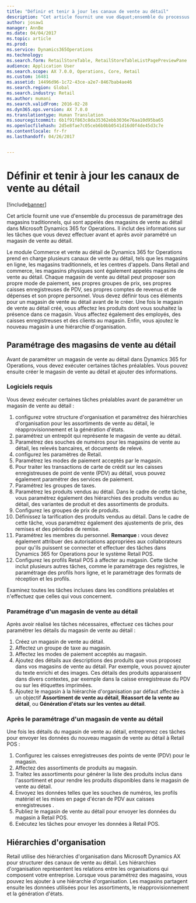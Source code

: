 ```yaml
---
title: "Définir et tenir à jour les canaux de vente au détail"
description: "Cet article fournit une vue d&quot;ensemble du processus de paramétrage des magasins traditionnels, qui sont appelés des magasins de vente au détail dans Microsoft Dynamics 365 for Operations. Il inclut des informations sur les tâches que vous devez effectuer avant et après avoir paramétré un magasin de vente au détail."
author: josaw1
manager: AnnBe
ms.date: 04/04/2017
ms.topic: article
ms.prod: 
ms.service: Dynamics365Operations
ms.technology: 
ms.search.form: RetailStoreTable, RetailStoreTableListPagePreviewPane
audience: Application User
ms.search.scope: AX 7.0.0, Operations, Core, Retail
ms.custom: 16481
ms.assetid: 14496d96-1c72-43ce-a2e7-8467bab4ae46
ms.search.region: Global
ms.search.industry: Retail
ms.author: mumani
ms.search.validFrom: 2016-02-28
ms.dyn365.ops.version: AX 7.0.0
ms.translationtype: Human Translation
ms.sourcegitcommit: 6b1f91f863c8da35362ebb3036e76aa10d95ba65
ms.openlocfilehash: 2d5e8fae7c05ceb6b0bb0541d16d0f4de45d3c7e
ms.contentlocale: fr-fr
ms.lasthandoff: 04/26/2017


---
```


# <a name="define-and-maintain-retail-channels"></a>Définir et tenir à jour les canaux de vente au détail

[!include[banner](includes/banner.md)]


Cet article fournit une vue d'ensemble du processus de paramétrage des magasins traditionnels, qui sont appelés des magasins de vente au détail dans Microsoft Dynamics 365 for Operations. Il inclut des informations sur les tâches que vous devez effectuer avant et après avoir paramétré un magasin de vente au détail.

Le module Commerce et vente au détail de Dynamics 365 for Operations prend en charge plusieurs canaux de vente au détail, tels que les magasins en ligne, les magasins traditionnels, et les centres d'appels. Dans Retail and commerce, les magasins physiques sont également appelés magasins de vente au détail. Chaque magasin de vente au détail peut proposer son propre mode de paiement, ses propres groupes de prix, ses propres caisses enregistreuses de PDV, ses propres comptes de revenus et de dépenses et son propre personnel. Vous devez définir tous ces éléments pour un magasin de vente au détail avant de le créer. Une fois le magasin de vente au détail créé, vous affectez les produits dont vous souhaitez la présence dans ce magasin. Vous affectez également des employés, des caisses enregistreuses et des clients au magasin. Enfin, vous ajoutez le nouveau magasin à une hiérarchie d'organisation.

## <a name="setting-up-retail-stores"></a>Paramétrage des magasins de vente au détail
Avant de paramétrer un magasin de vente au détail dans Dynamics 365 for Operations, vous devez exécuter certaines tâches préalables. Vous pouvez ensuite créer le magasin de vente au détail et ajouter des informations.

### <a name="prerequisites"></a>Logiciels requis

Vous devez exécuter certaines tâches préalables avant de paramétrer un magasin de vente au détail :

1.  configurez votre structure d'organisation et paramétrez des hiérarchies d'organisation pour les assortiments de vente au détail, le réapprovisionnement et la génération d'états.
2.  paramétrez un entrepôt qui représente le magasin de vente au détail.
3.  Paramétrez des souches de numéros pour les magasins de vente au détail, les relevés bancaires, et documents de relevé.
4.  configurez les paramètres de Retail.
5.  Paramétrez les modes de paiement acceptés par le magasin.
6.  Pour traiter les transactions de carte de crédit sur les caisses enregistreuses de point de vente (PDV) au détail, vous pouvez également paramétrer des services de paiement.
7.  Paramétrez les groupes de taxes.
8.  Paramétrez les produits vendus au détail. Dans le cadre de cette tâche, vous paramétrez également des hiérarchies des produits vendus au détail, des variantes de produit et des assortiments de produits.
9.  Configurez les groupes de prix de produits.
10. Définissez la tarification des produits vendus au détail. Dans le cadre de cette tâche, vous paramétrez également des ajustements de prix, des remises et des périodes de remise.
11. Paramétrez les membres du personnel. **Remarque :** vous devez également attribuer des autorisations appropriées aux collaborateurs pour qu'ils puissent se connecter et effectuer des tâches dans Dynamics 365 for Operations pour le système Retail POS.
12. Configurez les profils Retail POS à affecter au magasin. Cette tâche inclut plusieurs autres tâches, comme le paramétrage des registres, le paramétrage des profils hors ligne, et le paramétrage des formats de réception et les profils.

Examinez toutes les tâches incluses dans les conditions préalables et n'effectuez que celles qui vous concernent.

### <a name="set-up-a-retail-store"></a>Paramétrage d'un magasin de vente au détail

Après avoir réalisé les tâches nécessaires, effectuez ces tâches pour paramétrer les détails du magasin de vente au détail :

1.  Créez un magasin de vente au détail.
2.  Affectez un groupe de taxe au magasin.
3.  Affectez les modes de paiement acceptés au magasin.
4.  Ajoutez des détails aux descriptions des produits que vous proposez dans vos magasins de vente au détail. Par exemple, vous pouvez ajouter du texte enrichi et des images. Ces détails des produits apparaissent dans divers contextes, par exemple dans la caisse enregistreuse du PDV ou sur les étiquettes imprimées.
5.  Ajoutez le magasin à la hiérarchie d'organisation par défaut affectée à un objectif **Assortiment de vente au détail**, **Réassort de la vente au détail**, ou **Génération d'états sur les ventes au détail**.

### <a name="after-you-set-up-a-retail-store"></a>Après le paramétrage d'un magasin de vente au détail

Une fois les détails du magasin de vente au détail, entreprenez ces tâches pour envoyer les données du nouveau magasin de vente au détail à Retail POS :

1.  Configurez les caisses enregistreuses des points de vente (PDV) pour le magasin.
2.  Affectez des assortiments de produits au magasin.
3.  Traitez les assortiments pour générer la liste des produits inclus dans l'assortiment et pour rendre les produits disponibles dans le magasin de vente au détail.
4.  Envoyez les données telles que les souches de numéros, les profils matériel et les mises en page d'écran de PDV aux caisses enregistreuses .
5.  Publiez le magasin de vente au détail pour envoyer les données du magasin à Retail POS.
6.  Exécutez les tâches pour envoyer les données à Retail POS.

## <a name="organization-hierarchies"></a>Hiérarchies d'organisation
Retail utilise des hiérarchies d'organisation dans Microsoft Dynamics AX pour structurer des canaux de vente au détail. Les hiérarchies d'organisation représentent les relations entre les organisations qui composent votre entreprise. Lorsque vous paramétrez des magasins, vous pouvez les ajouter à une hiérarchie d'organisation. Les magasins partagent ensuite les données utilisées pour les assortiments, le réapprovisionnement et la génération d'états.




